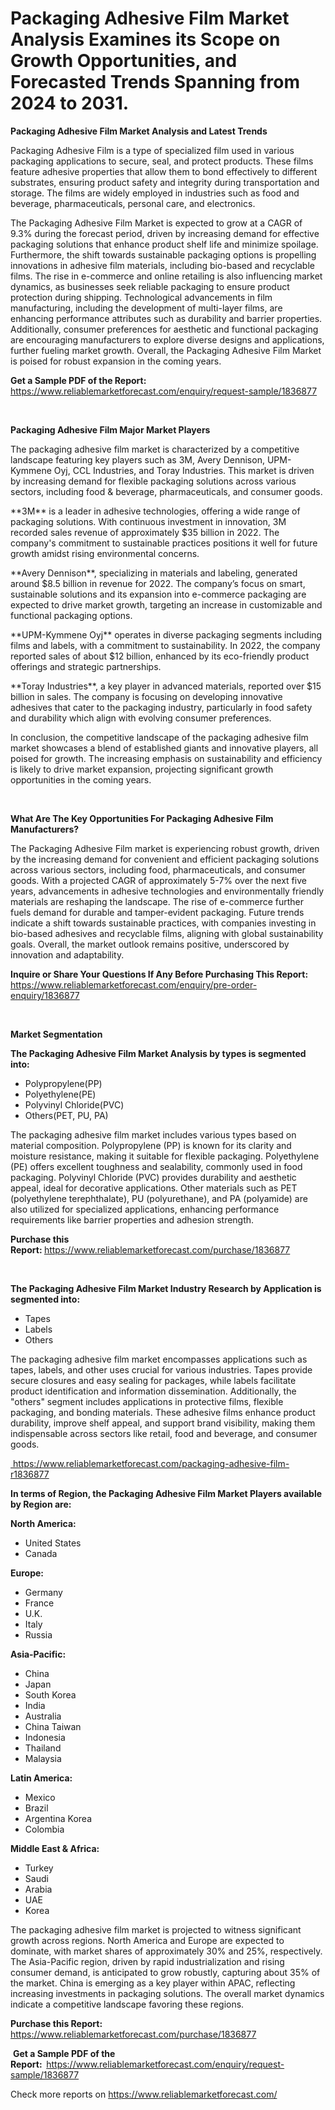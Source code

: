 <p><h1>Packaging Adhesive Film Market Analysis Examines its Scope on Growth Opportunities, and Forecasted Trends Spanning from 2024 to 2031.</h1></p><p><strong>Packaging Adhesive Film Market Analysis and Latest Trends</strong></p>
<p><p>Packaging Adhesive Film is a type of specialized film used in various packaging applications to secure, seal, and protect products. These films feature adhesive properties that allow them to bond effectively to different substrates, ensuring product safety and integrity during transportation and storage. The films are widely employed in industries such as food and beverage, pharmaceuticals, personal care, and electronics.</p><p>The Packaging Adhesive Film Market is expected to grow at a CAGR of 9.3% during the forecast period, driven by increasing demand for effective packaging solutions that enhance product shelf life and minimize spoilage. Furthermore, the shift towards sustainable packaging options is propelling innovations in adhesive film materials, including bio-based and recyclable films. The rise in e-commerce and online retailing is also influencing market dynamics, as businesses seek reliable packaging to ensure product protection during shipping. Technological advancements in film manufacturing, including the development of multi-layer films, are enhancing performance attributes such as durability and barrier properties. Additionally, consumer preferences for aesthetic and functional packaging are encouraging manufacturers to explore diverse designs and applications, further fueling market growth. Overall, the Packaging Adhesive Film Market is poised for robust expansion in the coming years.</p></p>
<p><strong>Get a Sample PDF of the Report:&nbsp;</strong> <a href="https://www.reliablemarketforecast.com/enquiry/request-sample/1836877?utm_campaign=1097&utm_medium=2&utm_source=Github&utm_content=ia&utm_term=31122024&utm_id=packaging-adhesive-film">https://www.reliablemarketforecast.com/enquiry/request-sample/1836877</a></p>
<p>&nbsp;</p>
<p><strong>Packaging Adhesive Film Major Market Players</strong></p>
<p><p>The packaging adhesive film market is characterized by a competitive landscape featuring key players such as 3M, Avery Dennison, UPM-Kymmene Oyj, CCL Industries, and Toray Industries. This market is driven by increasing demand for flexible packaging solutions across various sectors, including food & beverage, pharmaceuticals, and consumer goods.</p><p>**3M** is a leader in adhesive technologies, offering a wide range of packaging solutions. With continuous investment in innovation, 3M recorded sales revenue of approximately $35 billion in 2022. The company's commitment to sustainable practices positions it well for future growth amidst rising environmental concerns.</p><p>**Avery Dennison**, specializing in materials and labeling, generated around $8.5 billion in revenue for 2022. The company’s focus on smart, sustainable solutions and its expansion into e-commerce packaging are expected to drive market growth, targeting an increase in customizable and functional packaging options.</p><p>**UPM-Kymmene Oyj** operates in diverse packaging segments including films and labels, with a commitment to sustainability. In 2022, the company reported sales of about $12 billion, enhanced by its eco-friendly product offerings and strategic partnerships.</p><p>**Toray Industries**, a key player in advanced materials, reported over $15 billion in sales. The company is focusing on developing innovative adhesives that cater to the packaging industry, particularly in food safety and durability which align with evolving consumer preferences.</p><p>In conclusion, the competitive landscape of the packaging adhesive film market showcases a blend of established giants and innovative players, all poised for growth. The increasing emphasis on sustainability and efficiency is likely to drive market expansion, projecting significant growth opportunities in the coming years.</p></p>
<p>&nbsp;</p>
<p><strong>What Are The Key Opportunities For Packaging Adhesive Film Manufacturers?</strong></p>
<p><p>The Packaging Adhesive Film market is experiencing robust growth, driven by the increasing demand for convenient and efficient packaging solutions across various sectors, including food, pharmaceuticals, and consumer goods. With a projected CAGR of approximately 5-7% over the next five years, advancements in adhesive technologies and environmentally friendly materials are reshaping the landscape. The rise of e-commerce further fuels demand for durable and tamper-evident packaging. Future trends indicate a shift towards sustainable practices, with companies investing in bio-based adhesives and recyclable films, aligning with global sustainability goals. Overall, the market outlook remains positive, underscored by innovation and adaptability.</p></p>
<p><strong>Inquire or Share Your Questions If Any Before Purchasing This Report:</strong> <a href="https://www.reliablemarketforecast.com/enquiry/pre-order-enquiry/1836877?utm_campaign=1097&utm_medium=2&utm_source=Github&utm_content=ia&utm_term=31122024&utm_id=packaging-adhesive-film">https://www.reliablemarketforecast.com/enquiry/pre-order-enquiry/1836877</a></p>
<p>&nbsp;</p>
<p><strong>Market Segmentation</strong></p>
<p><strong>The Packaging Adhesive Film Market Analysis by types is segmented into:</strong></p>
<p><ul><li>Polypropylene(PP)</li><li>Polyethylene(PE)</li><li>Polyvinyl Chloride(PVC)</li><li>Others(PET, PU, PA)</li></ul></p>
<p><p>The packaging adhesive film market includes various types based on material composition. Polypropylene (PP) is known for its clarity and moisture resistance, making it suitable for flexible packaging. Polyethylene (PE) offers excellent toughness and sealability, commonly used in food packaging. Polyvinyl Chloride (PVC) provides durability and aesthetic appeal, ideal for decorative applications. Other materials such as PET (polyethylene terephthalate), PU (polyurethane), and PA (polyamide) are also utilized for specialized applications, enhancing performance requirements like barrier properties and adhesion strength.</p></p>
<p><strong>Purchase this Report:&nbsp;</strong><a href="https://www.reliablemarketforecast.com/purchase/1836877?utm_campaign=1097&utm_medium=2&utm_source=Github&utm_content=ia&utm_term=31122024&utm_id=packaging-adhesive-film">https://www.reliablemarketforecast.com/purchase/1836877</a></p>
<p>&nbsp;</p>
<p><strong>The Packaging Adhesive Film Market Industry Research by Application is segmented into:</strong></p>
<p><ul><li>Tapes</li><li>Labels</li><li>Others</li></ul></p>
<p><p>The packaging adhesive film market encompasses applications such as tapes, labels, and other uses crucial for various industries. Tapes provide secure closures and easy sealing for packages, while labels facilitate product identification and information dissemination. Additionally, the "others" segment includes applications in protective films, flexible packaging, and bonding materials. These adhesive films enhance product durability, improve shelf appeal, and support brand visibility, making them indispensable across sectors like retail, food and beverage, and consumer goods.</p></p>
<p><a href="https://www.reliablemarketforecast.com/packaging-adhesive-film-r1836877?utm_campaign=1097&utm_medium=2&utm_source=Github&utm_content=ia&utm_term=31122024&utm_id=packaging-adhesive-film">&nbsp;https://www.reliablemarketforecast.com/packaging-adhesive-film-r1836877</a></p>
<p><strong>In terms of Region, the Packaging Adhesive Film Market Players available by Region are:</strong></p>
<p>
    <p> <strong> North America: </strong>
        <ul>
            <li>United States</li>
            <li>Canada</li>
        </ul>
        </p> 
    <p> <strong> Europe: </strong>
        <ul>
            <li>Germany</li>
            <li>France</li>
            <li>U.K.</li>
            <li>Italy</li>
            <li>Russia</li>
        </ul>
        </p> 
    <p> <strong> Asia-Pacific: </strong>
        <ul>
            <li>China</li>
            <li>Japan</li>
            <li>South Korea</li>
            <li>India</li>
            <li>Australia</li>
            <li>China Taiwan</li>
            <li>Indonesia</li>
            <li>Thailand</li>
            <li>Malaysia</li>
        </ul>
        </p> 
    <p> <strong> Latin America: </strong>
        <ul>
            <li>Mexico</li>
            <li>Brazil</li>
            <li>Argentina Korea</li>
            <li>Colombia</li>
        </ul>
        </p> 
    <p> <strong> Middle East & Africa: </strong>
        <ul>
            <li>Turkey</li>
            <li>Saudi</li>
            <li>Arabia</li>
            <li>UAE</li>
            <li>Korea</li>
        </ul>
    </p>
    </p>
<p><p>The packaging adhesive film market is projected to witness significant growth across regions. North America and Europe are expected to dominate, with market shares of approximately 30% and 25%, respectively. The Asia-Pacific region, driven by rapid industrialization and rising consumer demand, is anticipated to grow robustly, capturing about 35% of the market. China is emerging as a key player within APAC, reflecting increasing investments in packaging solutions. The overall market dynamics indicate a competitive landscape favoring these regions.</p></p>
<p><strong>Purchase this Report: </strong><a href="https://www.reliablemarketforecast.com/purchase/1836877?utm_campaign=1097&utm_medium=2&utm_source=Github&utm_content=ia&utm_term=31122024&utm_id=packaging-adhesive-film">https://www.reliablemarketforecast.com/purchase/1836877</a></p>
<p>&nbsp;<strong>Get a Sample PDF of the Report:&nbsp;&nbsp;</strong><a href="https://www.reliablemarketforecast.com/enquiry/request-sample/1836877?utm_campaign=1097&utm_medium=2&utm_source=Github&utm_content=ia&utm_term=31122024&utm_id=packaging-adhesive-film">https://www.reliablemarketforecast.com/enquiry/request-sample/1836877</a></p>
<p><strong></strong></p>
<p>Check more reports on <a href="https://www.reliablemarketforecast.com/?utm_campaign=1097&utm_medium=2&utm_source=Github&utm_content=ia&utm_term=31122024&utm_id=packaging-adhesive-film">https://www.reliablemarketforecast.com/</a></p>